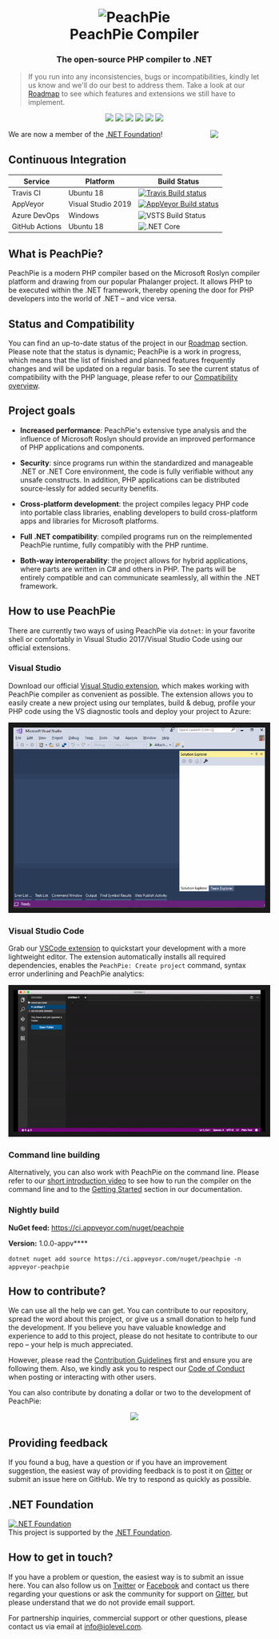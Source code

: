 <h1 align="center">
  <br>
  <img src="https://www.peachpie.io/wp-content/uploads/2017/10/full-orange-400x100.png" width="400" alt="PeachPie"/>
  <br>
  PeachPie Compiler
  <br>
</h1>

<h3 align="center">The open-source PHP compiler to .NET</h3>

> If you run into any inconsistencies, bugs or incompatibilities, kindly let us know and we'll do our best to address them. Take a look at our [Roadmap](https://docs.peachpie.io/roadmap/) to see which features and extensions we still have to implement.

<p align="center">
<a href="https://www.nuget.org/profiles/peachpie"><img src="https://img.shields.io/nuget/v/Peachpie.App.svg?style=flat"></a>
<a href="https://docs.peachpie.io"><img src="https://img.shields.io/badge/docs-peachpie.io-green.svg"></a>  
<a href="https://gitter.im/iolevel/peachpie"><img src="https://badges.gitter.im/iolevel/peachpie.svg"></a>
<a href="https://www.peachpie.io"><img src="https://img.shields.io/badge/Web-peachpie.io-orange.svg"></a>
<a href="https://twitter.com/pchpcompiler"><img src="https://img.shields.io/badge/Twitter-%40pchpcompiler-blue.svg"></a>
<a href="https://www.paypal.com/cgi-bin/webscr?cmd=_s-xclick&hosted_button_id=BY2V98VY57K2E" target="_blank"><img src="https://img.shields.io/badge/$-donate-ff69b4.svg?maxAge=2592000&amp;style=flat"></a>
</p>

[<img align="right" src="https://github.com/peachpiecompiler/peachpie/blob/master/docs/logos/dotnet-foundation-logo.png" width="100" />](https://www.dotnetfoundation.org/)
We are now a member of the [.NET Foundation](https://www.dotnetfoundation.org/about)!

## Continuous Integration

| Service  | Platform  | Build Status  |
|---|---|---|
| Travis CI | Ubuntu 18  | [![Travis Build status](https://api.travis-ci.org/peachpiecompiler/peachpie.svg?branch=master)](https://travis-ci.org/peachpiecompiler/peachpie)  |
| AppVeyor  | Visual Studio 2019  | [![AppVeyor Build status](https://ci.appveyor.com/api/projects/status/1ym8cd838l0od9oa?svg=true)](https://ci.appveyor.com/project/dotnetfoundation/peachpie) |
| Azure DevOps | Windows | ![VSTS Build Status](https://iolevel.visualstudio.com/_apis/public/build/definitions/bd7dcca1-8515-44f8-81d0-bb2acc03d949/1/badge)|
| GitHub Actions | Ubuntu 18 | ![.NET Core](https://github.com/peachpiecompiler/peachpie/workflows/.NET%20Core/badge.svg) |

## What is PeachPie?

PeachPie is a modern PHP compiler based on the Microsoft Roslyn compiler platform and drawing from our popular Phalanger project. It allows PHP to be executed within the .NET framework, thereby opening the door for PHP developers into the world of .NET – and vice versa.

## Status and Compatibility

You can find an up-to-date status of the project in our [Roadmap](https://docs.peachpie.io/roadmap/) section. Please note that the status is dynamic; PeachPie is a work in progress, which means that the list of finished and planned features frequently changes and will be updated on a regular basis. To see the current status of compatibility with the PHP language, please refer to our [Compatibility overview](https://docs.peachpie.io/php/Compatibility/). 

## Project goals

- **Increased performance**: PeachPie's extensive type analysis and the influence of Microsoft Roslyn should provide an improved performance of PHP applications and components. 

- **Security**: since programs run within the standardized and manageable .NET or .NET Core environment, the code is fully verifiable without any unsafe constructs. In addition, PHP applications can be distributed source-lessly for added security benefits. 

- **Cross-platform development**: the project compiles legacy PHP code into portable class libraries, enabling developers to build cross-platform apps and libraries for Microsoft platforms.  

- **Full .NET compatibility**: compiled programs run on the reimplemented PeachPie runtime, fully compatibly with the PHP runtime.

- **Both-way interoperability**: the project allows for hybrid applications, where parts are written in C# and others in PHP. The parts will be entirely compatible and can communicate seamlessly, all within the .NET framework.  


## How to use PeachPie

There are currently two ways of using PeachPie via `dotnet`: in your favorite shell or comfortably in Visual Studio 2017/Visual Studio Code using our official extensions. 

### Visual Studio

Download our official [Visual Studio extension](https://marketplace.visualstudio.com/items?itemName=iolevel.peachpie-vs), which makes working with PeachPie compiler as convenient as possible. The extension allows you to easily create a new project using our templates, build & debug, profile your PHP code using the VS diagnostic tools and deploy your project to Azure:

<p align="center">
<a href="https://marketplace.visualstudio.com/items?itemName=iolevel.peachpie-vs" target="_blank"><img src="https://github.com/iolevel/peachpie-vs/blob/master/imgs/peachpie-new-project.gif?raw=true" 
alt="Peachpie Extension" border="10" /></a> 
</p>

### Visual Studio Code 

Grab our [VSCode extension](https://marketplace.visualstudio.com/items?itemName=iolevel.peachpie-vscode) to quickstart your development with a more lightweight editor. The extension automatically installs all required dependencies, enables the `PeachPie: Create project` command, syntax error underlining and PeachPie analytics:

<p align="center">
<a href="https://marketplace.visualstudio.com/items?itemName=iolevel.peachpie-vscode" target="_blank"><img src="https://raw.githubusercontent.com/iolevel/peachpie-vscode/master/src/Peachpie.VSCode/images/tEDLQt.gif" 
alt="Peachpie Extension" border="10" /></a> 
</p>

### Command line building

Alternatively, you can also work with PeachPie on the command line. Please refer to our [short introduction video](https://www.youtube.com/watch?v=GVWVInYiYLY) to see how to run the compiler on the command line and to the [Getting Started](https://docs.peachpie.io/get-started/) section in our documentation.

### Nightly build

**NuGet feed:** https://ci.appveyor.com/nuget/peachpie

**Version:** 1.0.0-appv****

```shell
dotnet nuget add source https://ci.appveyor.com/nuget/peachpie -n appveyor-peachpie
```

## How to contribute?

We can use all the help we can get. You can contribute to our repository, spread the word about this project, or give us a small donation to help fund the development. If you believe you have valuable knowledge and experience to add to this project, please do not hesitate to contribute to our repo – your help is much appreciated. 

However, please read the [Contribution Guidelines](https://github.com/peachpiecompiler/peachpie/blob/master/CONTRIBUTING.md) first and ensure you are following them. Also, we kindly ask you to respect our [Code of Conduct](https://github.com/peachpiecompiler/peachpie/blob/master/CODE_OF_CONDUCT.md) when posting or interacting with other users. 

You can also contribute by donating a dollar or two to the development of PeachPie:
<p align="center"> <a href="https://www.paypal.com/cgi-bin/webscr?cmd=_s-xclick&hosted_button_id=BY2V98VY57K2E" target="_blank"><img src="https://www.paypalobjects.com/en_US/i/btn/btn_donateCC_LG.gif"/></a> </p>  

## Providing feedback

If you found a bug, have a question or if you have an improvement suggestion, the easiest way of providing feedback is to post it on [Gitter](https://gitter.im/iolevel/peachpie) or submit an issue here on GitHub. We try to respond as quickly as possible.


## .NET Foundation

<a href="https://dotnetfoundation.org"><img src="https://github.com/peachpiecompiler/peachpie/blob/master/docs/logos/dotnet-foundation-logo.png" width="150" alt=".NET Foundation"></a>
  <br>
This project is supported by the [.NET Foundation](https://www.dotnetfoundation.org/).


## How to get in touch?

If you have a problem or question, the easiest way is to submit an issue here. You can also follow us on [Twitter](https://twitter.com/pchpcompiler) or [Facebook](https://www.facebook.com/pchpcompiler/) and contact us there regarding your questions or ask the community for support on [Gitter](https://gitter.im/iolevel/peachpie), but please understand that we do not provide email support.

For partnership inquiries, commercial support or other questions, please contact us via email at info@iolevel.com.
